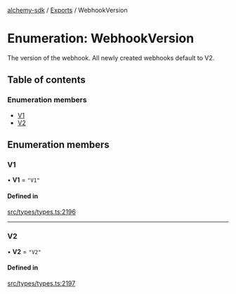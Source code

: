 [alchemy-sdk](../README.md) / [Exports](../modules.md) / WebhookVersion

# Enumeration: WebhookVersion

The version of the webhook. All newly created webhooks default to V2.

## Table of contents

### Enumeration members

- [V1](WebhookVersion.md#v1)
- [V2](WebhookVersion.md#v2)

## Enumeration members

### V1

• **V1** = `"V1"`

#### Defined in

[src/types/types.ts:2196](https://github.com/alchemyplatform/alchemy-sdk-js/blob/432c999/src/types/types.ts#L2196)

___

### V2

• **V2** = `"V2"`

#### Defined in

[src/types/types.ts:2197](https://github.com/alchemyplatform/alchemy-sdk-js/blob/432c999/src/types/types.ts#L2197)

